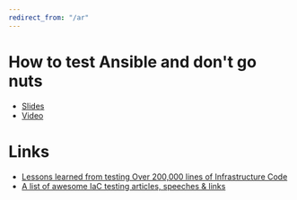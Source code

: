 ```yaml
---
redirect_from: "/ar"
---
```

# How to test Ansible and don't go nuts
* [Slides](https://cloud.mail.ru/public/266x/3hJ2mQBzf)
* [Video](https://www.youtube.com/watch?v=GdrJv5oypfg)

# Links
* [Lessons learned from testing Over 200,000 lines of Infrastructure Code](http://www.goncharov.xyz/iac)
* [A list of awesome IaC testing articles, speeches & links](https://github.com/ultral/awesome-iac-testing)
